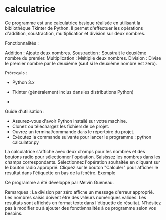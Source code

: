 # calculatrice


Ce programme est une calculatrice basique réalisée en utilisant la bibliothèque Tkinter de Python. Il permet d'effectuer les opérations d'addition, soustraction, multiplication et division sur deux nombres.

Fonctionnalités :

  Addition : Ajoute deux nombres.
  Soustraction : Soustrait le deuxième nombre du premier.
  Multiplication : Multiplie deux nombres.
  Division : Divise le premier nombre par le deuxième (sauf si le deuxième nombre est zéro).


Prérequis :
-  Python 3.x
-  Tkinter (généralement inclus dans les distributions Python)

-  
Guide d'utilisation :

-  Assurez-vous d'avoir Python installé sur votre machine.
-  Clonez ou téléchargez les fichiers de ce projet.
-  Ouvrez un terminal/commande dans le répertoire du projet.
-  Exécutez la commande suivante pour lancer le programme : python calculator.py

La calculatrice s'affiche avec deux champs pour les nombres et des boutons radio pour sélectionner l'opération. Saisissez les nombres dans les champs correspondants.
Sélectionnez l'opération souhaitée en cliquant sur le bouton radio approprié. Cliquez sur le bouton "Calculer" pour afficher le résultat dans l'étiquette en bas de la fenêtre.
Exemple



Ce programme a été développé par Melvin Gueneau.

Remarques :
La division par zéro affiche un message d'erreur approprié.
Les nombres saisis doivent être des valeurs numériques valides.
Les résultats sont affichés en format texte dans l'étiquette de résultat.
N'hésitez pas à modifier ou à ajouter des fonctionnalités à ce programme selon vos besoins.
